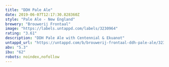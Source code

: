 ```yaml
---
title: "DDH Pale Ale"
date: 2019-06-07T12:17:30.828360Z
style: "Pale Ale - New England"
brewery: "Brouwerij Frontaal"
image: "https://labels.untappd.com/labels/3230964"
rating: "3.61"
description: "DDH Pale Ale with Centennial & Ekuanot"
untappd_url: "https://untappd.com/b/brouwerij-frontaal-ddh-pale-ale/3230964"
abv: "5.3"
ibu: "62"
robots: noindex,nofollow
---
```

